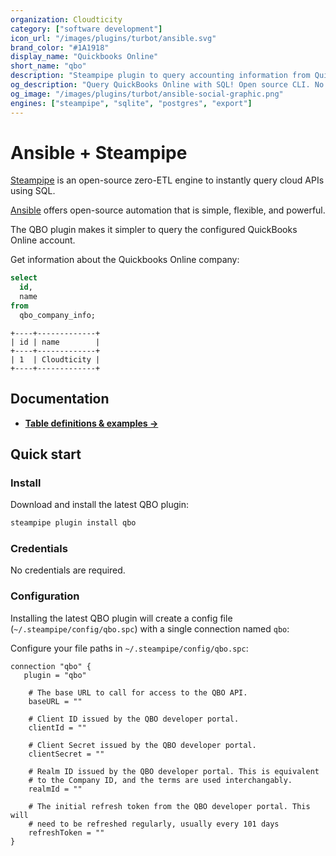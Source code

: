 ```yaml
---
organization: Cloudticity
category: ["software development"]
icon_url: "/images/plugins/turbot/ansible.svg"
brand_color: "#1A1918"
display_name: "Quickbooks Online"
short_name: "qbo"
description: "Steampipe plugin to query accounting information from QuickBooks Online."
og_description: "Query QuickBooks Online with SQL! Open source CLI. No DB required."
og_image: "/images/plugins/turbot/ansible-social-graphic.png"
engines: ["steampipe", "sqlite", "postgres", "export"]
---
```


# Ansible + Steampipe

[Steampipe](https://steampipe.io) is an open-source zero-ETL engine to instantly query cloud APIs using SQL.

[Ansible](https://www.ansible.com) offers open-source automation that is simple, flexible, and powerful.

The QBO plugin makes it simpler to query the configured QuickBooks Online account.

Get information about the Quickbooks Online company:

```sql
select
  id,
  name
from
  qbo_company_info;
```

```
+----+-------------+
| id | name        | 
+----+-------------+
| 1  | Cloudticity | 
+----+-------------+
```

## Documentation

- **[Table definitions & examples →](/plugins/turbot/ansible/tables)**

## Quick start

### Install

Download and install the latest QBO plugin:

```sh
steampipe plugin install qbo
```

### Credentials

No credentials are required.

### Configuration

Installing the latest QBO plugin will create a config file (`~/.steampipe/config/qbo.spc`) with a single connection named `qbo`:

Configure your file paths in `~/.steampipe/config/qbo.spc`:

```hcl
connection "qbo" {
   plugin = "qbo"

    # The base URL to call for access to the QBO API.
    baseURL = ""

    # Client ID issued by the QBO developer portal.
    clientId = ""

    # Client Secret issued by the QBO developer portal.
    clientSecret = ""

    # Realm ID issued by the QBO developer portal. This is equivalent
    # to the Company ID, and the terms are used interchangably.
    realmId = ""

    # The initial refresh token from the QBO developer portal. This will
    # need to be refreshed regularly, usually every 101 days
    refreshToken = ""
}
```